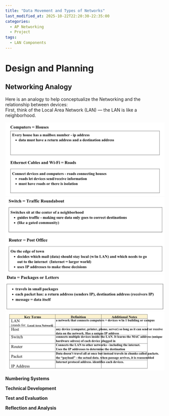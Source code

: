 ```yaml
---
title: "Data Movement and Types of Networks"
last_modified_at: 2025-10-22T22:20:30-22:35:00
categories:
  - AP Networking
  - Project
tags:
  - LAN Components
---
```


# Design and Planning

## Networking Analogy

Here is an analogy to help conceptualize the Networking and the relationship between devices:  
First, think of the Local Area Network (LAN) — the LAN is like a neighborhood.

![Data Movement and Types of Networks](../assets/images/Photo9DataMovementandTypesofNetworks.jpg)
![Data Movement and Types of Networks](../assets/images/Photo10DataMovementandTypesofNetworks.jpg)
![Data Movement and Types of Networks](../assets/images/Photo11DataMovementandTypesofNetworks.jpg)
![Data Movement and Types of Networks](../assets/images/Photo12DataMovementandTypesofNetworks.jpg)


**Numbering Systems**

**Technical Development**

**Test and Evaluation**

**Reflection and Analysis**

